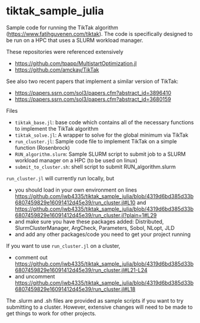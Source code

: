 # tiktak_sample_julia
Sample code for running the TikTak algorithm (https://www.fatihguvenen.com/tiktak). The code is specifically designed to be run on a HPC that uses a SLURM workload manager.

These repositories were referenced extensively
- https://github.com/tpapp/MultistartOptimization.jl
- https://github.com/amckay/TikTak

See also two recent papers that implement a similar version of TikTak:
- https://papers.ssrn.com/sol3/papers.cfm?abstract_id=3896410
- https://papers.ssrn.com/sol3/papers.cfm?abstract_id=3680159

Files 
- ```tiktak_base.jl```: base code which contains all of the necessary functions to implement the TikTak algorithm
- ```tiktak_solve.jl```: A wrapper to solve for the global minimum via TikTak
- ```run_cluster.jl```: Sample code file to implement TikTak on a simple function (Rosenbrock)
- ```RUN_algorithm.slurm```: Sample SLURM script to submit job to a SLURM workload manager on a HPC (to be used on linux)
- ```submit_to_cluster.sh```: shell script to submit RUN_algorithm.slurm

```run_cluster.jl``` will currently run locally, but
- you should load in your own environment on lines https://github.com/jwb4335/tiktak_sample_julia/blob/4319d6bd385d33b6807459829e16091412d45e39/run_cluster.jl#L10 and https://github.com/jwb4335/tiktak_sample_julia/blob/4319d6bd385d33b6807459829e16091412d45e39/run_cluster.jl?plain=1#L29
- and make sure you have these packages added: Distributed, SlurmClusterManager, ArgCheck, Parameters, Sobol, NLopt, JLD
 - and add any other packages/code you need to get your project running

 If you want to use ```run_cluster.jl``` on a cluster, 
 - comment out https://github.com/jwb4335/tiktak_sample_julia/blob/4319d6bd385d33b6807459829e16091412d45e39/run_cluster.jl#L21-L24
 - and uncomment https://github.com/jwb4335/tiktak_sample_julia/blob/4319d6bd385d33b6807459829e16091412d45e39/run_cluster.jl#L18

The .slurm and .sh files are provided as sample scripts if you want to try submitting to a cluster. However, extensive changes will need to be made to get things to work for other projects.
